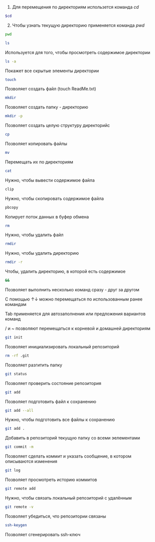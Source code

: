 1. Для перемещения по директориям использется команда *cd*
```bash
$cd
```
2. Чтобы узнать текущую директорию применяется команда *pwd*
```bash
pwd
``` 


```bash
ls
``` 
Используется для того, чтобы просмотреть содержимое директории


```bash
ls -a
```
Покажет все скрытые элементы директории


```bash
touch
```
Позволяет создать файл (touch ReadMe.txt)


```bash
mkdir
```
Позволяет создать папку - директорию


```bash
mkdir -p
```
Позволяет создать целую структуру директорийc


```bash
cp
```
Позволяет копировать файлы


```bash
mv
```
Перемещать их по директориям


```bash
cat
```
Нужно, чтобы вывести содержимое файла


```bash
clip
```
Нужно, чтобы скопировать содержимое файла


```bash
pbcopy
```
Копирует поток данных в буфер обмена


```bash
rm
```
Нужно, чтобы удалить файл


```bash
rmdir
```
Нужно, чтобы удалить директорию


```bash
rmdir -r
```
Чтобы, удалить директорию, в которой есть содержимое


```bash
&&
```
Позволяет выполнить несколько команд сразу - друг за другом


С помощью ↑↓ можно перемещаться по использованным ранее командам


Tab применяется для автозаполнения или предложения вариантов команд


/ и ~ позволяют перемещаться к корневой и домашней директориям 


```bash
git init
```
Позволяет инициализировать локальный репозиторий


```bash
rm -rf .git
```
Позволяет разгитить папку


```bash
git status
```
Позволяет проверить состояние репозитория


```bash
git add
```
Позволяет подготовить файл к сохранению


```bash
git add --all
```
Нужно, чтобы подготовить все файлы к сохранению


```bash
git add .
```
Добавить в репозиторий текущую папку со всеми эелементами


```bash
git commit -m
```
Позволяет сделать коммит и указать сообщение, в котором описываются изменения


```bash
git log
```
Позволяет просмотреть историю коммитов


```bash
git remote add
```
Нужно, чтобы связать локальный репозиторий с удалённым


```bash
git remote -v
```
Позволяет убедиться, что репозитории связаны


```bash
ssh-keygen
```
Позволяет сгенерировать ssh-ключ




